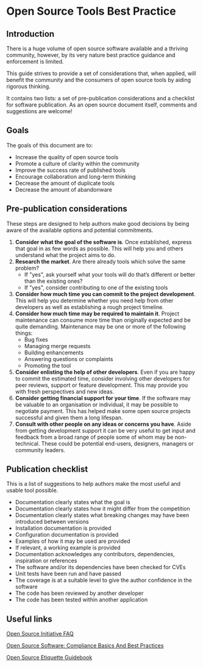 # Open Source Tools Best Practice

## Introduction

There is a huge volume of open source software available and a thriving community, however, by its very nature best practice guidance and enforcement is limited.

This guide strives to provide a set of considerations that, when applied, will benefit the community and the consumers of open source tools by aiding rigorous thinking.

It contains two lists: a set of pre-publication considerations and a checklist for software publication. As an open source document itself, comments and suggestions are welcome!

## Goals
The goals of this document are to:

* Increase the quality of open source tools
* Promote a culture of clarity within the community
* Improve the success rate of published tools
* Encourage collaboration and long-term thinking
* Decrease the amount of duplicate tools
* Decrease the amount of abandonware


## Pre-publication considerations
These steps are designed to help authors make good decisions by being aware of the available options and potential commitments. 

1. **Consider what the goal of the software is**. Once established, express that goal in as few words as possible. This will help you and others understand what the project aims to do.
2. **Research the market**. Are there already tools which solve the same problem?
	* If "yes", ask yourself what your tools will do that’s different or better than the existing ones?
	* If "yes", consider contributing to one of the existing tools
3. **Consider how much time you can commit to the project development**. This will help you determine whether you need help from other developers as well as establishing a rough project timeline. 
4. **Consider how much time may be required to maintain it**. Project maintenance can consume more time than originally expected and be quite demanding. Maintenance may be one or more of the following things:
	* Bug fixes
	* Managing merge requests
	* Building enhancements
	* Answering questions or complaints
	* Promoting the tool
6. **Consider enlisting the help of other developers**. Even if you are happy to commit the estimated time, consider involving other developers for peer reviews, support or feature development. This may provide you with fresh perspectives and new ideas. 
7. **Consider getting financial support for your time**. If the software may be valuable to an organisation or individual, it may be possible to negotiate payment. This has helped make some open source projects successful and given them a long lifespan.
8. **Consult with other people on any ideas or concerns you have**. Aside from getting development support it can be very useful to get input and feedback from a broad range of people some of whom may be non-technical. These could be potential end-users, designers, managers or community leaders.

## Publication checklist
This is a list of suggestions to help authors make the most useful and usable tool possible.

* Documentation clearly states what the goal is
* Documentation clearly states how it might differ from the competition
* Documentation clearly states what breaking changes may have been introduced between versions
* Installation documentation is provided
* Configuration documentation is provided
* Examples of how it may be used are provided
* If relevant, a working example is provided
* Documentation acknowledges any contributors, dependencies, inspiration or references
* The software and/or its dependencies have been checked for CVEs
* Unit tests have been run and have passed
* The coverage is at a suitable level to give the author confidence in the software
* The code has been reviewed by another developer
* The code has been tested within another application

## Useful links
[Open Source Initiative FAQ](https://opensource.org/faq)

[Open Source Software: Compliance Basics And Best Practices](https://techcrunch.com/2012/12/14/open-source-software-compliance-basics-and-best-practices/)

[Open Source Etiquette Guidebook](https://css-tricks.com/author/kent-c-dodds-and-sarah-drasner/)